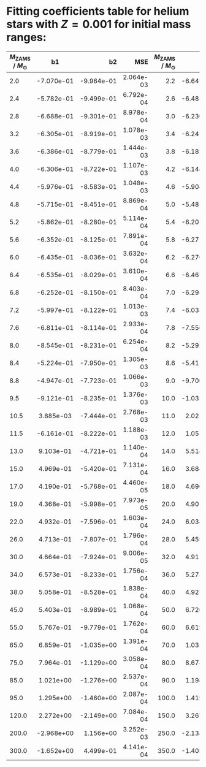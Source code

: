 # Fitting coefficients table for helium stars with  $Z=0.001$  for initial mass ranges: 

| $M_{\text{ZAMS}}$ / $M_{\odot}$  |  b1  | b2   | MSE  |   $M_{\text{ZAMS}}$ / $M_{\odot}$   |  b1 |  b2 |  MSE | 
| ------------------|:-------------:| ----:|----:|------:|------:|-------:|-------:|
| 2.0 |  -7.070e-01 |  -9.964e-01 |  2.064e-03 |  2.2 |  -6.647e-01 |  -9.739e-01 |  1.421e-03 | 
| 2.4 |  -5.782e-01 |  -9.499e-01 |  6.792e-04 |  2.6 |  -6.481e-01 |  -9.315e-01 |  2.212e-03 | 
| 2.8 |  -6.688e-01 |  -9.301e-01 |  8.978e-04 |  3.0 |  -6.230e-01 |  -9.116e-01 |  1.246e-03 | 
| 3.2 |  -6.305e-01 |  -8.919e-01 |  1.078e-03 |  3.4 |  -6.241e-01 |  -8.854e-01 |  8.386e-04 | 
| 3.6 |  -6.386e-01 |  -8.779e-01 |  1.444e-03 |  3.8 |  -6.182e-01 |  -8.752e-01 |  1.099e-03 | 
| 4.0 |  -6.306e-01 |  -8.722e-01 |  1.107e-03 |  4.2 |  -6.144e-01 |  -8.620e-01 |  9.646e-04 | 
| 4.4 |  -5.976e-01 |  -8.583e-01 |  1.048e-03 |  4.6 |  -5.904e-01 |  -8.507e-01 |  1.132e-03 | 
| 4.8 |  -5.715e-01 |  -8.451e-01 |  8.869e-04 |  5.0 |  -5.481e-01 |  -8.373e-01 |  7.886e-04 | 
| 5.2 |  -5.862e-01 |  -8.280e-01 |  5.114e-04 |  5.4 |  -6.207e-01 |  -8.133e-01 |  9.524e-04 | 
| 5.6 |  -6.352e-01 |  -8.125e-01 |  7.891e-04 |  5.8 |  -6.271e-01 |  -8.064e-01 |  3.193e-04 | 
| 6.0 |  -6.435e-01 |  -8.036e-01 |  3.632e-04 |  6.2 |  -6.276e-01 |  -7.994e-01 |  3.838e-04 | 
| 6.4 |  -6.535e-01 |  -8.029e-01 |  3.610e-04 |  6.6 |  -6.467e-01 |  -8.020e-01 |  3.279e-04 | 
| 6.8 |  -6.252e-01 |  -8.150e-01 |  8.403e-04 |  7.0 |  -6.295e-01 |  -8.144e-01 |  1.087e-03 | 
| 7.2 |  -5.997e-01 |  -8.122e-01 |  1.013e-03 |  7.4 |  -6.033e-01 |  -8.195e-01 |  9.961e-04 | 
| 7.6 |  -6.811e-01 |  -8.114e-01 |  2.933e-04 |  7.8 |  -7.556e-01 |  -8.180e-01 |  5.744e-04 | 
| 8.0 |  -8.545e-01 |  -8.231e-01 |  6.254e-04 |  8.2 |  -5.292e-01 |  -7.993e-01 |  1.065e-03 | 
| 8.4 |  -5.224e-01 |  -7.950e-01 |  1.305e-03 |  8.6 |  -5.412e-01 |  -7.853e-01 |  1.661e-03 | 
| 8.8 |  -4.947e-01 |  -7.723e-01 |  1.066e-03 |  9.0 |  -9.706e-01 |  -8.136e-01 |  2.435e-03 | 
| 9.5 |  -9.121e-01 |  -8.235e-01 |  1.376e-03 |  10.0 |  -1.032e+00 |  -8.486e-01 |  1.450e-03 | 
| 10.5 |  3.885e-03 |  -7.444e-01 |  2.768e-03 |  11.0 |  2.025e-01 |  -7.030e-01 |  1.646e-03 | 
| 11.5 |  -6.161e-01 |  -8.222e-01 |  1.188e-03 |  12.0 |  1.051e-02 |  -6.726e-01 |  1.942e-03 | 
| 13.0 |  9.103e-01 |  -4.721e-01 |  1.140e-04 |  14.0 |  5.514e-01 |  -5.438e-01 |  9.085e-04 | 
| 15.0 |  4.969e-01 |  -5.420e-01 |  7.131e-04 |  16.0 |  3.684e-01 |  -5.689e-01 |  3.568e-05 | 
| 17.0 |  4.190e-01 |  -5.768e-01 |  4.460e-05 |  18.0 |  4.696e-01 |  -5.799e-01 |  1.818e-05 | 
| 19.0 |  4.368e-01 |  -5.998e-01 |  7.973e-05 |  20.0 |  4.901e-01 |  -6.010e-01 |  9.140e-05 | 
| 22.0 |  4.932e-01 |  -7.596e-01 |  1.603e-04 |  24.0 |  6.038e-01 |  -7.621e-01 |  9.653e-05 | 
| 26.0 |  4.713e-01 |  -7.807e-01 |  1.796e-04 |  28.0 |  5.459e-01 |  -7.925e-01 |  2.124e-04 | 
| 30.0 |  4.664e-01 |  -7.924e-01 |  9.006e-05 |  32.0 |  4.912e-01 |  -8.168e-01 |  1.895e-04 | 
| 34.0 |  6.573e-01 |  -8.233e-01 |  1.756e-04 |  36.0 |  5.273e-01 |  -8.296e-01 |  1.324e-04 | 
| 38.0 |  5.058e-01 |  -8.528e-01 |  1.838e-04 |  40.0 |  4.927e-01 |  -8.615e-01 |  1.640e-04 | 
| 45.0 |  5.403e-01 |  -8.989e-01 |  1.068e-04 |  50.0 |  6.726e-01 |  -9.464e-01 |  1.016e-04 | 
| 55.0 |  5.767e-01 |  -9.779e-01 |  1.762e-04 |  60.0 |  6.619e-01 |  -1.011e+00 |  1.551e-04 | 
| 65.0 |  6.859e-01 |  -1.035e+00 |  1.391e-04 |  70.0 |  1.032e+00 |  -1.147e+00 |  1.779e-04 | 
| 75.0 |  7.964e-01 |  -1.129e+00 |  3.058e-04 |  80.0 |  8.678e-01 |  -1.186e+00 |  3.495e-04 | 
| 85.0 |  1.021e+00 |  -1.276e+00 |  2.537e-04 |  90.0 |  1.194e+00 |  -1.374e+00 |  2.694e-04 | 
| 95.0 |  1.295e+00 |  -1.460e+00 |  2.087e-04 |  100.0 |  1.419e+00 |  -1.552e+00 |  2.758e-04 | 
| 120.0 |  2.272e+00 |  -2.149e+00 |  7.084e-04 |  150.0 |  3.267e+00 |  -3.090e+00 |  5.108e-03 | 
| 200.0 |  -2.968e+00 |  1.156e+00 |  3.252e-03 |  250.0 |  -2.138e+00 |  7.678e-01 |  6.442e-04 | 
| 300.0 |  -1.652e+00 |  4.499e-01 |  4.141e-04 |  350.0 |  -1.403e+00 |  2.726e-01 |  4.610e-04 | 

